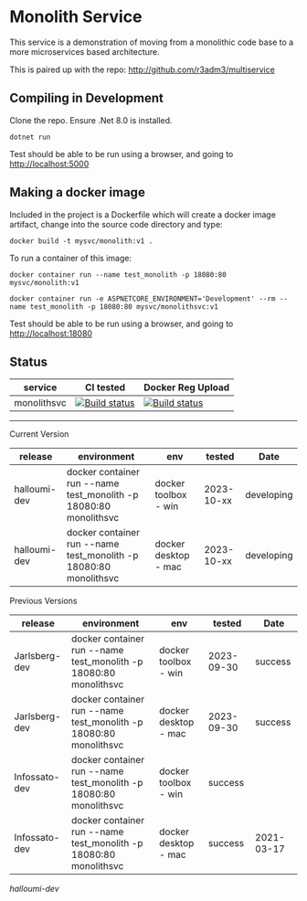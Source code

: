 # Monolith Service

This service is a demonstration of moving from a monolithic code base to a more microservices based architecture.

This is paired up with the repo: <http://github.com/r3adm3/multiservice>

## Compiling in Development

Clone the repo. Ensure .Net 8.0 is installed.

```dotnetcore
dotnet run
```

Test should be able to be run using a browser, and going to <http://localhost:5000>

## Making a docker image

Included in the project is a Dockerfile which will create a docker image artifact, change into the source code directory and type:

```docker
docker build -t mysvc/monolith:v1 .
```

To run a container of this image:

```docker (production)
docker container run --name test_monolith -p 18080:80 mysvc/monolith:v1
```

```docker (development)
docker container run -e ASPNETCORE_ENVIRONMENT='Development' --rm --name test_monolith -p 18080:80 mysvc/monolithsvc:v1
```

Test should be able to be run using a browser, and going to <http://localhost:18080>

## Status

| service | CI tested | Docker Reg Upload |
| ----------- | ----------- | ----------- |
| monolithsvc |[![Build status](https://techfrontier.visualstudio.com/dockerOrchestrationExperiment/_apis/build/status/monolithsvc/1.%20compile%20and%20test%20(mono))](https://techfrontier.visualstudio.com/dockerOrchestrationExperiment/_build/latest?definitionId=13)|[![Build status](https://techfrontier.visualstudio.com/dockerOrchestrationExperiment/_apis/build/status/monolithsvc/2.%20docker%20build%20(mono))](https://techfrontier.visualstudio.com/dockerOrchestrationExperiment/_build/latest?definitionId=12)|

---  

Current Version

| release | environment | env | tested | Date
| ----------- | ----------- | ----------- | ----------- | ----------- |
| halloumi-dev | docker container run --name test_monolith -p 18080:80 monolithsvc | docker toolbox - win | 2023-10-xx | developing
| halloumi-dev | docker container run --name test_monolith -p 18080:80 monolithsvc | docker desktop - mac | 2023-10-xx | developing

Previous Versions

| release | environment | env | tested | Date
| ----------- | ----------- | ----------- | ----------- | ----------- |
| Jarlsberg-dev | docker container run --name test_monolith -p 18080:80 monolithsvc | docker toolbox - win | 2023-09-30 | success
| Jarlsberg-dev | docker container run --name test_monolith -p 18080:80 monolithsvc | docker desktop - mac | 2023-09-30 | success
| Infossato-dev | docker container run --name test_monolith -p 18080:80 monolithsvc | docker toolbox - win | success | 
| Infossato-dev | docker container run --name test_monolith -p 18080:80 monolithsvc | docker desktop - mac | success | 2021-03-17


*halloumi-dev*